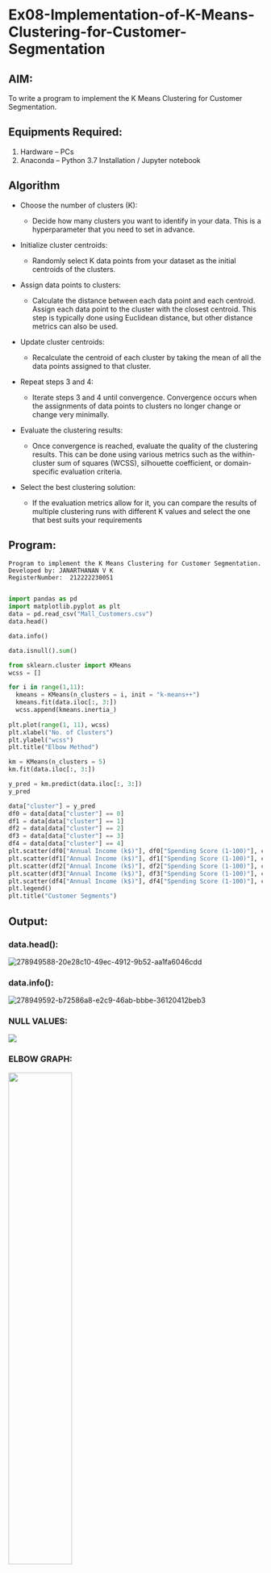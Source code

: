 # Ex08-Implementation-of-K-Means-Clustering-for-Customer-Segmentation

## AIM:
To write a program to implement the K Means Clustering for Customer Segmentation.

## Equipments Required:
1. Hardware – PCs
2. Anaconda – Python 3.7 Installation / Jupyter notebook

## Algorithm
- Choose the number of clusters (K): 
  - Decide how many clusters you want to identify in your data. This is a hyperparameter that you need to set in advance.

- Initialize cluster centroids: 
  -  Randomly select K data points from your dataset as the initial centroids of the clusters.

- Assign data points to clusters: 
  - Calculate the distance between each data point and each centroid. Assign each data point to the cluster with the closest centroid. This step is typically  done using Euclidean distance, but other distance metrics can also be used.

- Update cluster centroids: 
  - Recalculate the centroid of each cluster by taking the mean of all the data points assigned to that cluster.

- Repeat steps 3 and 4: 
  - Iterate steps 3 and 4 until convergence. Convergence occurs when the assignments of data points to clusters no longer change or change very minimally.

- Evaluate the clustering results: 
  - Once convergence is reached, evaluate the quality of the clustering results. This can be done using various metrics such as the within-cluster sum of squares (WCSS), silhouette coefficient, or domain-specific evaluation criteria.

- Select the best clustering solution: 
  - If the evaluation metrics allow for it, you can compare the results of multiple clustering runs with different K values and select the one that best suits your requirements

## Program:
```
Program to implement the K Means Clustering for Customer Segmentation.
Developed by: JANARTHANAN V K
RegisterNumber:  212222230051
```
```python

import pandas as pd
import matplotlib.pyplot as plt
data = pd.read_csv("Mall_Customers.csv")
data.head()

data.info()

data.isnull().sum()

from sklearn.cluster import KMeans
wcss = []

for i in range(1,11):
  kmeans = KMeans(n_clusters = i, init = "k-means++")
  kmeans.fit(data.iloc[:, 3:])
  wcss.append(kmeans.inertia_)
  
plt.plot(range(1, 11), wcss)
plt.xlabel("No. of Clusters")
plt.ylabel("wcss")
plt.title("Elbow Method")

km = KMeans(n_clusters = 5)
km.fit(data.iloc[:, 3:])

y_pred = km.predict(data.iloc[:, 3:])
y_pred

data["cluster"] = y_pred
df0 = data[data["cluster"] == 0]
df1 = data[data["cluster"] == 1]
df2 = data[data["cluster"] == 2]
df3 = data[data["cluster"] == 3]
df4 = data[data["cluster"] == 4]
plt.scatter(df0["Annual Income (k$)"], df0["Spending Score (1-100)"], c = "red", label = "cluster0")
plt.scatter(df1["Annual Income (k$)"], df1["Spending Score (1-100)"], c = "black", label = "cluster1")
plt.scatter(df2["Annual Income (k$)"], df2["Spending Score (1-100)"], c = "blue", label = "cluster2")
plt.scatter(df3["Annual Income (k$)"], df3["Spending Score (1-100)"], c = "green", label = "cluster3")
plt.scatter(df4["Annual Income (k$)"], df4["Spending Score (1-100)"], c = "magenta", label = "cluster4")
plt.legend()
plt.title("Customer Segments")
```
## Output:
### data.head():

![278949588-20e28c10-49ec-4912-9b52-aa1fa6046cdd](https://github.com/Janarthanan2/ML_Ex08_Implementation-of-K-Means-Clustering-for-Customer-Segmentation/assets/119393515/3035bc29-d950-4dfc-9e00-1247d2d7b665)


### data.info():

![278949592-b72586a8-e2c9-46ab-bbbe-36120412beb3](https://github.com/Janarthanan2/ML_Ex08_Implementation-of-K-Means-Clustering-for-Customer-Segmentation/assets/119393515/1fc0b2a0-2dce-482a-b082-388d77aa5a3c)


### NULL VALUES:

<img src="https://github.com/Janarthanan2/ML_Ex08_Implementation-of-K-Means-Clustering-for-Customer-Segmentation/assets/119393515/e0c700d0-b94c-410b-b114-da575a0ab643">


### ELBOW GRAPH:
<img src="https://github.com/Janarthanan2/ML_Ex08_Implementation-of-K-Means-Clustering-for-Customer-Segmentation/assets/119393515/d1d73971-8609-4293-a1a6-6381f6a06c29" width=50%>



### CLUSTER FORMATION:

<img src="https://github.com/Janarthanan2/ML_Ex08_Implementation-of-K-Means-Clustering-for-Customer-Segmentation/assets/119393515/692d0fad-0f47-43bb-987e-f9813fd58bde">


### PREDICICTED VALUE:

<img src="https://github.com/Janarthanan2/ML_Ex08_Implementation-of-K-Means-Clustering-for-Customer-Segmentation/assets/119393515/b3e35d8a-72e0-4f42-b27d-6cc5a7604a73">


### FINAL GRAPH(D/O):

<img src="https://github.com/Janarthanan2/ML_Ex08_Implementation-of-K-Means-Clustering-for-Customer-Segmentation/assets/119393515/6d1710c9-d53f-41b5-a3cb-2bcb29100b51" width=50%>


## Result:
Thus the program to implement the K Means Clustering for Customer Segmentation is written and verified using python programming.
